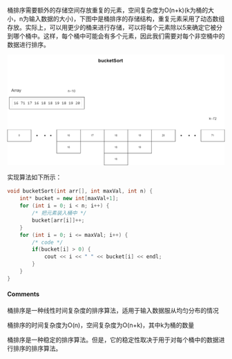 桶排序需要额外的存储空间存放重复的元素，空间复杂度为O(n+k)(k为桶的大小，n为输入数据的大小)，下图中是桶排序的存储结构，重复元素采用了动态数组存放。实际上，可以用更少的桶来进行存储，可以将每个元素除以5来确定它被分到哪个桶中。这样，每个桶中可能会有多个元素，因此我们需要对每个非空桶中的数据进行排序。

![bucketSort.drawio](../../pic/bucketSort.drawio.png)

实现算法如下所示：

```cpp
void bucketSort(int arr[], int maxVal, int n) {
    int* bucket = new int[maxVal+1];
    for (int i = 0; i < n; i++) {
        /* 把元素装入桶中 */
        bucket[arr[i]]++;
    }
    for (int i = 0; i <= maxVal; i++) {
        /* code */
        if(bucket[i] > 0) {
            cout << i << " " << bucket[i] << endl;
        }
    }
}
```

#### Comments

桶排序是一种线性时间复杂度的排序算法，适用于输入数据服从均匀分布的情况

桶排序的时间复杂度为O(n)，空间复杂度为O(n+k)，其中k为桶的数量

桶排序是一种稳定的排序算法。但是，它的稳定性取决于用于对每个桶中的数据进行排序的排序算法。

